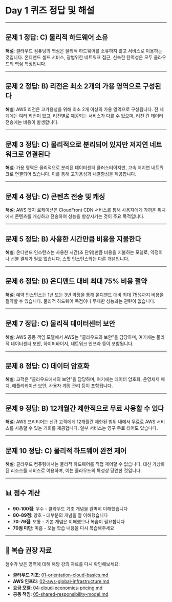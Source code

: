 # Day 1 퀴즈 정답 및 해설

---

## 문제 1 정답: C) 물리적 하드웨어 소유
**해설**: 클라우드 컴퓨팅의 핵심은 물리적 하드웨어를 소유하지 않고 서비스로 이용하는 것입니다. 온디맨드 셀프 서비스, 광범위한 네트워크 접근, 신속한 탄력성은 모두 클라우드의 핵심 특징입니다.

---

## 문제 2 정답: B) 리전은 최소 2개의 가용 영역으로 구성된다
**해설**: AWS 리전은 고가용성을 위해 최소 2개 이상의 가용 영역으로 구성됩니다. 전 세계에는 여러 리전이 있고, 리전별로 제공되는 서비스가 다를 수 있으며, 리전 간 데이터 전송에는 비용이 발생합니다.

---

## 문제 3 정답: C) 물리적으로 분리되어 있지만 저지연 네트워크로 연결된다
**해설**: 가용 영역은 물리적으로 분리된 데이터센터 클러스터이지만, 고속 저지연 네트워크로 연결되어 있습니다. 이를 통해 고가용성과 내결함성을 제공합니다.

---

## 문제 4 정답: C) 콘텐츠 전송 및 캐싱
**해설**: AWS 엣지 로케이션은 CloudFront CDN 서비스를 통해 사용자에게 가까운 위치에서 콘텐츠를 캐싱하고 전송하여 성능을 향상시키는 것이 주요 목적입니다.

---

## 문제 5 정답: B) 사용한 시간만큼 비용을 지불한다
**해설**: 온디맨드 인스턴스는 사용한 시간(초 단위)만큼 비용을 지불하는 모델로, 약정이나 선불 결제가 필요 없습니다. 스팟 인스턴스와는 다른 개념입니다.

---

## 문제 6 정답: B) 온디맨드 대비 최대 75% 비용 절약
**해설**: 예약 인스턴스는 1년 또는 3년 약정을 통해 온디맨드 대비 최대 75%까지 비용을 절약할 수 있습니다. 물리적 하드웨어 독점이나 무제한 성능과는 관련이 없습니다.

---

## 문제 7 정답: C) 물리적 데이터센터 보안
**해설**: AWS 공동 책임 모델에서 AWS는 "클라우드의 보안"을 담당하며, 여기에는 물리적 데이터센터 보안, 하이퍼바이저, 네트워크 인프라 등이 포함됩니다.

---

## 문제 8 정답: C) 데이터 암호화
**해설**: 고객은 "클라우드에서의 보안"을 담당하며, 여기에는 데이터 암호화, 운영체제 패치, 애플리케이션 보안, 사용자 계정 관리 등이 포함됩니다.

---

## 문제 9 정답: B) 12개월간 제한적으로 무료 사용할 수 있다
**해설**: AWS 프리티어는 신규 고객에게 12개월간 제한된 범위 내에서 무료로 AWS 서비스를 사용할 수 있는 기회를 제공합니다. 일부 서비스는 영구 무료 티어도 있습니다.

---

## 문제 10 정답: C) 물리적 하드웨어 완전 제어
**해설**: 클라우드 컴퓨팅에서는 물리적 하드웨어를 직접 제어할 수 없습니다. 대신 가상화된 리소스를 서비스로 이용하며, 이는 클라우드의 특성상 당연한 것입니다.

---

## 📊 점수 계산
- **90-100점**: 우수 - 클라우드 기초 개념을 완벽히 이해했습니다
- **80-89점**: 양호 - 대부분의 개념을 잘 이해했습니다
- **70-79점**: 보통 - 기본 개념은 이해했으나 복습이 필요합니다
- **70점 미만**: 미흡 - 오늘 학습 내용을 다시 복습해주세요

---

## 🔄 복습 권장 자료
점수가 낮은 영역에 대해 해당 강의 자료를 다시 확인해보세요:
- **클라우드 기초**: [01-orientation-cloud-basics.md](../day1/01-orientation-cloud-basics.md)
- **AWS 인프라**: [02-aws-global-infrastructure.md](../day1/02-aws-global-infrastructure.md)
- **요금 모델**: [04-cloud-economics-pricing.md](../day1/04-cloud-economics-pricing.md)
- **공동 책임**: [05-shared-responsibility-model.md](../day1/05-shared-responsibility-model.md)